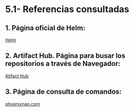 # 5.1- Referencias consultadas

## 1. Página oficial de Helm:
[Helm](https://helm.sh/)

## 2. Artifact Hub. Página para busar los repositorios a través de Navegador:
[Atifact Hub](https://artifacthub.io/)

## 3. Página de consulta de comandos:
[phoenixnap.com](https://phoenixnap.com/kb/helm-repo-add-update-remove)
